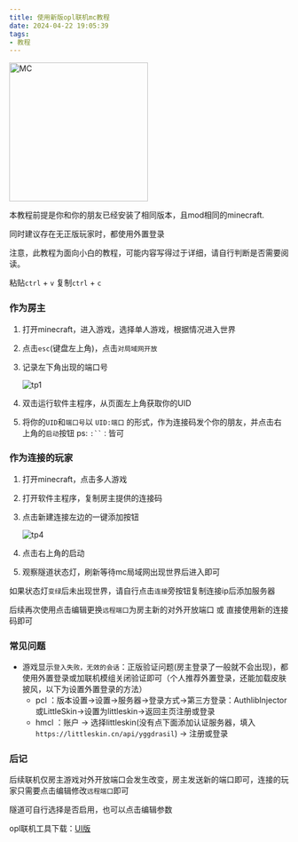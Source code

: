 ```yaml
---
title: 使用新版opl联机mc教程
date: 2024-04-22 19:05:39
tags:
- 教程
---
```


<a href="https://minecraft.net"><img src="https://www.minecraft.net/content/dam/minecraftnet/games/minecraft/logos/Global-Header_MCCB-Logo_300x51.svg" title="MC" style="width: 250px;"></a>

本教程前提是你和你的朋友已经安装了相同版本，且mod相同的minecraft.

同时建议存在无正版玩家时，都使用外置登录

注意，此教程为面向小白的教程，可能内容写得过于详细，请自行判断是否需要阅读。

粘贴`ctrl` + `v`   复制`ctrl` + `c`

### 作为房主

1. 打开minecraft，进入游戏，选择单人游戏，根据情况进入世界
2. 点击`esc`(键盘左上角)，点击`对局域网开放`
3. 记录左下角出现的端口号
   
    ![tp1](tp1.png)
    
4. 双击运行软件主程序，从页面左上角获取你的UID
5. 将你的`UID`和`端口号`以 `UID:端口` 的形式，作为连接码发个你的朋友，并点击右上角的`启动`按钮   ps: `:``：`皆可



### 作为连接的玩家

1. 打开minecraft，点击多人游戏
2. 打开软件主程序，复制房主提供的连接码
3. 点击新建连接左边的一键添加按钮

    ![tp4](PixPin_2024-08-08_16-45-21.png)

4. 点击右上角的启动 
5. 观察隧道状态灯，刷新等待mc局域网出现世界后进入即可

如果状态灯`变绿`后未出现世界，请自行点击`连接`旁按钮复制连接ip后添加服务器

后续再次使用点击编辑更换`远程端口`为房主新的对外开放端口 或 直接使用新的连接码即可
### 常见问题

- 游戏显示`登入失败，无效的会话`：正版验证问题(房主登录了一般就不会出现)，都使用外置登录或加联机模组关闭验证即可（个人推荐外置登录，还能加载皮肤披风，以下为设置外置登录的方法）
  - pcl ：版本设置->设置->服务器->登录方式->第三方登录：AuthlibInjector或LittleSkin->设置为littleskin->返回主页注册或登录
  - hmcl ：账户 -> 选择littleskin(没有点下面添加认证服务器，填入`https://littleskin.cn/api/yggdrasil`) -> 注册或登录
  

### 后记

后续联机仅房主游戏对外开放端口会发生改变，房主发送新的端口即可，连接的玩家只需要点击编辑修改`远程端口`即可

隧道可自行选择是否启用，也可以点击编辑参数

opl联机工具下载：[UI版](/2024/04/19/opl_ui/)